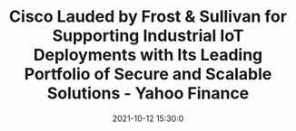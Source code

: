 ---
"title": "Cisco Lauded by Frost & Sullivan for Supporting Industrial IoT Deployments with Its Leading Portfolio of Secure and Scalable Solutions - Yahoo Finance"
"date": "2021-10-12 15:30:0"
"feed_name": "GOOGLENEWSMINING"
"feed_website": "https://news.google.com/search?q=mining%2Bincident&hl=en-US&gl=US&ceid=US:en"
"feed_rss": "https://news.google.com/rss/search?q=mining%2Bincident&hl=en-US&gl=US&ceid=US:en"
"link": "https://finance.yahoo.com/news/cisco-lauded-frost-sullivan-supporting-153000169.html"
"source": "{'href': 'https://finance.yahoo.com', 'title': 'Yahoo Finance'}"
"file": "_posts/2021-1-1-45461b2dc6584072e2966900ea8bbff938d71789.md"
"accident": "0"
"drilling": "0"
"dead": "0"
"injured": "0"
"arrested": "0"
"place": "unknown place"
"where": "unknown site"
"causes": "unknown"
"place_uri": "unknown place"
---